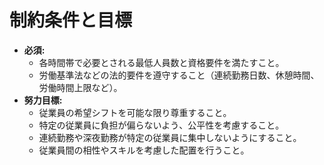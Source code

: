 # 制約条件と目標
*   **必須:**
    *   各時間帯で必要とされる最低人員数と資格要件を満たすこと。
    *   労働基準法などの法的要件を遵守すること（連続勤務日数、休憩時間、労働時間上限など）。
*   **努力目標:**
    *   従業員の希望シフトを可能な限り尊重すること。
    *   特定の従業員に負担が偏らないよう、公平性を考慮すること。
    *   連続勤務や深夜勤務が特定の従業員に集中しないようにすること。
    *   従業員間の相性やスキルを考慮した配置を行うこと。 